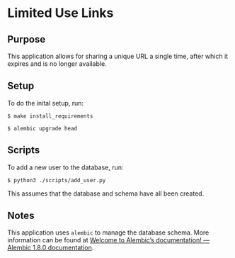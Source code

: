 # Limited Use Links

## Purpose

This application allows for sharing a unique URL a single time, after which it expires and is no longer available.

## Setup

To do the inital setup, run:

`$ make install_requirements`

`$ alembic upgrade head`

## Scripts

To add a new user to the database, run:

`$ python3 ./scripts/add_user.py`

This assumes that the database and schema have all been created.

## Notes

This application uses `alembic` to manage the database schema. More information
can be found at [Welcome to Alembic’s documentation! — Alembic 1.8.0 documentation](https://alembic.sqlalchemy.org/en/latest/index.html).
